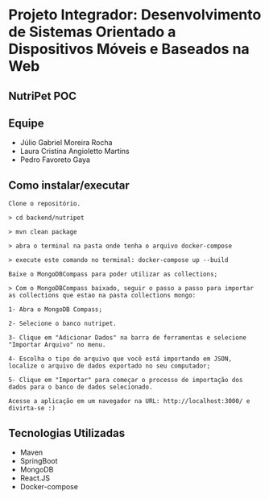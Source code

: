 # Projeto Integrador: Desenvolvimento de Sistemas Orientado a Dispositivos Móveis e Baseados na Web

## NutriPet POC

## Equipe

- Júlio Gabriel Moreira Rocha
- Laura Cristina Angioletto Martins
- Pedro Favoreto Gaya

## Como instalar/executar

    Clone o repositório.

    > cd backend/nutripet

    > mvn clean package

    > abra o terminal na pasta onde tenha o arquivo docker-compose

    > execute este comando no terminal: docker-compose up --build

    Baixe o MongoDBCompass para poder utilizar as collections;

    > Com o MongoDBCompass baixado, seguir o passo a passo para importar as collections que estao na pasta collections mongo:

    1- Abra o MongoDB Compass;

    2- Selecione o banco nutripet.

    3- Clique em "Adicionar Dados" na barra de ferramentas e selecione "Importar Arquivo" no menu.

    4- Escolha o tipo de arquivo que você está importando em JSON, localize o arquivo de dados exportado no seu computador;

    5- Clique em "Importar" para começar o processo de importação dos dados para o banco de dados selecionado.

    Acesse a aplicação em um navegador na URL: http://localhost:3000/ e divirta-se :)

## Tecnologias Utilizadas

- Maven
- SpringBoot
- MongoDB
- React.JS
- Docker-compose
